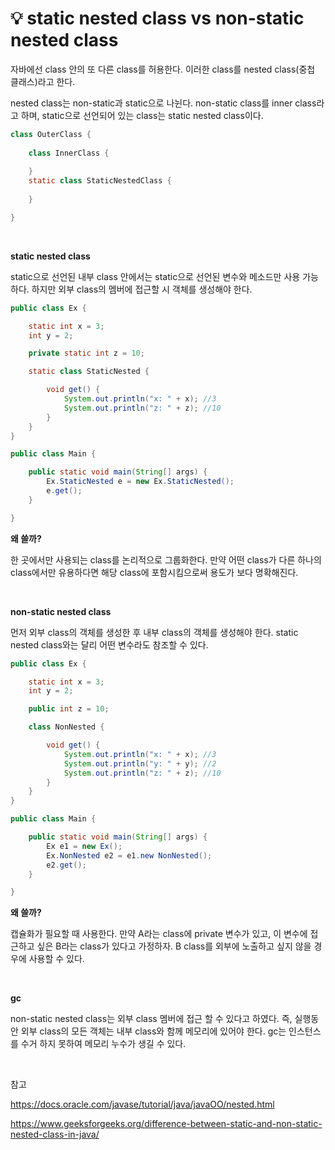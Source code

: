 # 💡 **static nested class vs non-static nested class**

자바에선 class 안의 또 다른 class를 허용한다. 이러한 class를
nested class(중첩 클래스)라고 한다.

nested class는 non-static과 static으로 나뉜다. 
non-static class를 inner class라고 하며,
static으로 선언되어 있는 class는 static nested class이다.

```java
class OuterClass {
    
    class InnerClass {
        
    }
    static class StaticNestedClass {
        
    }

}
```

<br>

**static nested class**

static으로 선언된 내부 class 안에서는 static으로 선언된 변수와 메소드만 사용 가능하다. 하지만 외부 class의 멤버에 접근할 시 객체를 생성해야 한다.

```java
public class Ex {

    static int x = 3;
    int y = 2;

    private static int z = 10;

    static class StaticNested {

        void get() {
            System.out.println("x: " + x); //3
            System.out.println("z: " + z); //10
        }
    }
}

public class Main {

    public static void main(String[] args) {
        Ex.StaticNested e = new Ex.StaticNested();
        e.get();
    }

}
```

**왜 쓸까?**

한 곳에서만 사용되는 class를 논리적으로 그룹화한다. 만약 어떤 class가 다른 하나의 class에서만 유용하다면 해당 class에 포함시킴으로써 용도가 보다 명확해진다.

<br>

**non-static nested class**

먼저 외부 class의 객체를 생성한 후 내부 class의 객체를 생성해야 한다. static nested class와는 달리 어떤 변수라도 참조할 수 있다.

```java
public class Ex {

    static int x = 3;
    int y = 2;

    public int z = 10;

    class NonNested {

        void get() {
            System.out.println("x: " + x); //3
            System.out.println("y: " + y); //2
            System.out.println("z: " + z); //10
        }
    }
}

public class Main {

    public static void main(String[] args) {
        Ex e1 = new Ex();
        Ex.NonNested e2 = e1.new NonNested();
        e2.get();
    }

}

```

**왜 쓸까?**

캡슐화가 필요할 때 사용한다. 만약 A라는 class에 private 변수가 있고, 이 변수에 접근하고 싶은 B라는 class가 있다고 가정하자. B class를 외부에 노출하고 싶지 않을 경우에 사용할 수 있다.

<br>

**gc**

non-static nested class는 외부 class 멤버에 접근 할 수 있다고 하였다. 즉, 실행동안 외부 class의 모든 객체는 내부 class와 함께 메모리에 있어야 한다. gc는 인스턴스를 수거 하지 못하여 메모리 누수가 생길 수 있다.
 
<br>



참고

https://docs.oracle.com/javase/tutorial/java/javaOO/nested.html

https://www.geeksforgeeks.org/difference-between-static-and-non-static-nested-class-in-java/

